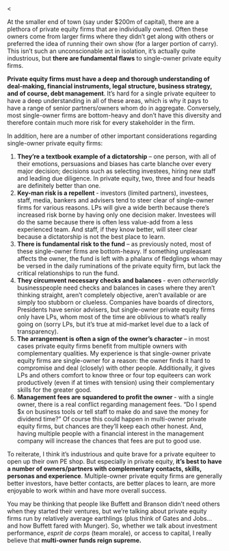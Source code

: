 <<p>At the smaller end of town (say under $200m of capital), there are a plethora of private equity firms that are individually owned.  Often these owners come from larger firms where they didn&#8217;t get along with others or preferred the idea of running their own show (for a larger portion of carry). This isn&#8217;t such an unconscionable act in isolation, it&#8217;s actually quite industrious, but <strong>there are fundamental flaws</strong> to single-owner private equity firms.</p><p><strong>Private equity firms must have a deep and thorough understanding of deal-making, financial instruments, legal structure, business strategy, and of course, debt management</strong>. It&#8217;s hard for a single private equiteer to have a deep understanding in all of these areas, which is why it pays to have a range of senior partners/owners whom do in aggregate. Conversely, most single-owner firms are bottom-heavy and don&#8217;t have this diversity and therefore contain much more risk for every stakeholder in the firm.</p><p>In addition, here are a number of other important considerations regarding single-owner private equity firms:</p><ol><li><strong>They&#8217;re a textbook example of a dictatorship</strong> &#8211; one person, with all of their emotions, persuasions and biases has carte blanche over every major decision; decisions such as selecting investees, hiring new staff and leading due diligence. In private equity, two, three and four heads are definitely better than one.</li><li><strong>Key-man risk is a repellent </strong>- investors (limited partners), investees, staff, media, bankers and advisers tend to steer clear of single-owner firms for various reasons. LPs will give a wide berth because there&#8217;s increased risk borne by having only one decision maker. Investees will do the same because there is often less value-add from a less experienced team. And staff, if they know better, will steer clear because a dictatorship is not the best place to learn.</li><li><strong>There is fundamental risk to the fund</strong> &#8211; as previously noted, most of these single-owner firms are bottom-heavy. If something unpleasant affects the owner, the fund is left with a phalanx of fledglings whom may be versed in the daily ruminations of the private equity firm, but lack the critical relationships to run the fund.</li><li><strong>They circumvent necessary checks and balances </strong>- even <em>otherworldly </em>businesspeople need checks and balances in cases where they aren&#8217;t thinking straight, aren&#8217;t completely objective, aren&#8217;t available or are simply too stubborn or clueless. Companies have boards of directors, Presidents have senior advisers, but single-owner private equity firms only have LPs, whom most of the time are oblivious to what&#8217;s really going on (sorry LPs, but it&#8217;s true at mid-market level due to a lack of transparency).</li><li><strong>The arrangement is often a sign of the owner&#8217;s character</strong> &#8211; in most cases private equity firms benefit from multiple owners with complementary qualities. My experience is that single-owner private equity firms are single-owner for a reason: the owner finds it hard to compromise and deal (closely) with other people. Additionally, it gives LPs and others comfort to know three or four top equiteers can work productively (even if at times with tension) using their complementary skills for the greater good.</li><li><strong>Management fees are squandered to profit the owner </strong>- with a single owner, there is a real conflict regarding management fees. &#8220;Do I spend $x on business tools or tell staff to make do and save the money for dividend time?&#8221; Of course this could happen in multi-owner private equity firms, but chances are they&#8217;ll keep each other honest. And, having multiple people with a financial interest in the management company will increase the chances that fees are put to good use.</li></ol><p>To reiterate, I think it&#8217;s industrious and quite brave for a private equiteer to open up their own PE shop. But especially in private equity, <strong>it&#8217;s best to have a number of owners/partners with complementary contacts, skills, personas and experience</strong>. Multiple-owner private equity firms are generally better investors, have better contacts, are better places to learn, are more enjoyable to work within and have more overall success.</p><p>You may be thinking that people like Buffett and Branson didn&#8217;t need others when they started their ventures, but we&#8217;re talking about private equity firms run by relatively average earthlings (plus think of Gates and Jobs&#8230; and how Buffett fared with Munger). So, whether we talk about investment performance, <em>esprit de corps</em> (team morale), or access to capital, I really believe that <strong>multi-owner funds reign supreme. </strong></p>
